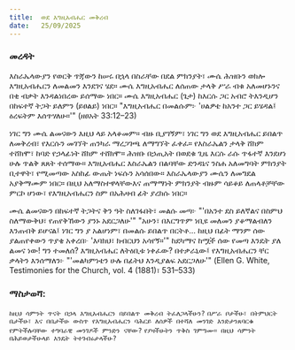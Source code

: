```yaml
---
title:  ወደ እግዚአብሔር መቅረብ
date:   25/09/2025
---
```


### መረዳት

እስራኤላውያን የወርቅ ጥጃውን ከሠሩ በኋላ በስራቸው በደል ምክንያት፣ ሙሴ ሕዝቡን ወክሎ እግዚአብሔርን ለመልመን እንደገና ሄደ። ሙሴ እግዚአብሔር ለሰጠው ታላቅ ሥራ ብቁ አለመሆኑንና በቂ ብቃት እንዳልነበረው ይሰማው ነበር። ሙሴ እግዚአብሔር (ጌታ) ከእርሱ ጋር አብሮ ትእንዲሆን በከፍተኛ ትጋት ይለምን (ይፀልይ) ነበር። "እግዚአብሔር በመልሱም፦ 'ሀልዎቴ ከአንተ ጋር ይሄዳል፤ ዕረፍትም እሰጥሃለሁ።'" (ዘፀአት 33:12–23)

ነገር ግን ሙሴ ልመናውን እዚህ ላይ አላቆመም። ብዙ ቢያገኝም፣ ነገር ግን ወደ እግዚአብሔር ይበልጥ ለመቅረብ፣ የእርሱን መገኘት ጠንካራ ማረጋገጫ ለማግኘት ፈቀፈ። የእስራኤልን ታላቅ ሸክም ተሸክሞ፣ ከባድ የኃላፊነት ሸክም ተሸክሞ። ሕዝቡ በኃጢአት በወደቁ ጊዜ እርሱ ራሱ ጥፋተኛ እንደሆነ ሁሉ ጥልቅ ጸጸት ተሰማው። እግዚአብሔር እስራኤልን በልባቸው ድንዳኔና ንስሐ አለመግባት ምክንያት ቢተዋት፣ የሚመጣው አስከፊ ውጤት ነፍሱን አሳሰበው። እስራኤላውያን ሙሴን ለመግደል አያቅማሙም ነበር። በዚህ አለማስተዋላቸውእና ጠማማነት ምክንያት ብዙም ሳይቆይ ለጠላቶቻቸው ምርኮ ሆነው፣ የእግዚአብሔርን ስም በአሕዛብ ፊት ያረክሱ ነበር።

ሙሴ ልመናውን በከፍተኛ ትጋትና ቅን ዓት ስለገፋበት፣ መልሱ መጣ፦ "'በአንተ ደስ ይለኛልና በስምህ ስለማውቅህ፣ የጠየቅኸውን ያንኑ አደርጋለሁ'" "አሁን፣ በእርግጥም ነቢዩ መለመን ያቆማልብለን እንጠብቅ ይሆናል፤ ነገር ግን ያ አልሆነም፣ በመልሱ ይበልጥ በርትቶ... ከዚህ በፊት ማንም ሰው ያልጠየቀውን ጥያቄ አቀረበ፦ 'እባክህ፣ ክብርህን አሳየኝ።'" ከደካማና ከሟች ሰው የመጣ እንዴት ያለ ልመና ነው! ግን ተመለሰ? እግዚአብሔር ለትዕቢቱ ነቀፈው? በተቃራኒው፤ የእግዚአብሔርን ቸር ቃላትን እንሰማለን፦ "'መልካምነቴን ሁሉ በፊትህ እንዲያልፍ አደርጋለሁ'" (Ellen G. White, Testimonies for the Church, vol. 4 (1881)፣ 531–533)

### ማስታወሻ:

`ከዚህ ሳምንት ጥናት በኃላ እግዚአብሔርን በይበልጥ መቅረብ ትፈለጋላችሁን?`
`በሥራ ቦታችሁ፣ በትምህርት ቤታችሁ፣ እና በቤታችሁ ውስጥ የእግዚአብሔርን ባሕርይ ለሰዎች በተሻለ መንገድ እንድታንጸባርቁ የምትችሉባቸው ተግባራዊ መንገዶች ምንድን ናቸው?`
`የያዛችሁትን ጥቅስ ገምግሙ። በዚህ ሳምንት በሕይወታችሁላይ እንዴት ትተገብሩታላችሁ?`